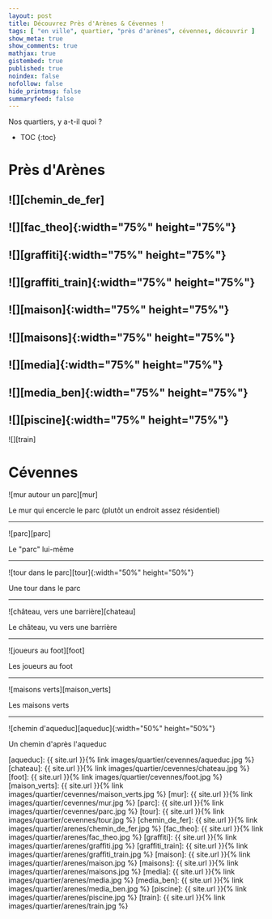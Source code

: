 ```yaml
---
layout: post
title: Découvrez Près d'Arènes & Cévennes !
tags: [ "en ville", quartier, "près d'arènes", cévennes, découvrir ]
show_meta: true
show_comments: true
mathjax: true
gistembed: true
published: true
noindex: false
nofollow: false
hide_printmsg: false
summaryfeed: false
---
```


Nos quartiers, y a-t-il quoi ?

* TOC
{:toc}

# Près d'Arènes

![][chemin_de_fer]
---
![][fac_theo]{:width="75%" height="75%"}
---
![][graffiti]{:width="75%" height="75%"}
---
![][graffiti_train]{:width="75%" height="75%"}
---
![][maison]{:width="75%" height="75%"}
---
![][maisons]{:width="75%" height="75%"}
---
![][media]{:width="75%" height="75%"}
---
![][media_ben]{:width="75%" height="75%"}
---
![][piscine]{:width="75%" height="75%"}
---
![][train]

# Cévennes

![mur autour un parc][mur]

Le mur qui encercle le parc (plutôt un endroit assez résidentiel)

---

![parc][parc]

Le "parc" lui-même

---

![tour dans le parc][tour]{:width="50%" height="50%"}

Une tour dans le parc

---

![château, vers une barrière][chateau]

Le château, vu vers une barrière

---

![joueurs au foot][foot]

Les joueurs au foot

---

![maisons verts][maison_verts]

Les maisons verts

---

![chemin d'aqueduc][aqueduc]{:width="50%" height="50%"}

Un chemin d'après l'aqueduc

<!-- Images -->
[aqueduc]: {{ site.url }}{% link images/quartier/cevennes/aqueduc.jpg %}
[chateau]: {{ site.url }}{% link images/quartier/cevennes/chateau.jpg %}
[foot]: {{ site.url }}{% link images/quartier/cevennes/foot.jpg %}
[maison_verts]: {{ site.url }}{% link images/quartier/cevennes/maison_verts.jpg %}
[mur]: {{ site.url }}{% link images/quartier/cevennes/mur.jpg %}
[parc]: {{ site.url }}{% link images/quartier/cevennes/parc.jpg %}
[tour]: {{ site.url }}{% link images/quartier/cevennes/tour.jpg %}
[chemin_de_fer]: {{ site.url }}{% link images/quartier/arenes/chemin_de_fer.jpg %}
[fac_theo]: {{ site.url }}{% link images/quartier/arenes/fac_theo.jpg %}
[graffiti]: {{ site.url }}{% link images/quartier/arenes/graffiti.jpg %}
[graffiti_train]: {{ site.url }}{% link images/quartier/arenes/graffiti_train.jpg %}
[maison]: {{ site.url }}{% link images/quartier/arenes/maison.jpg %}
[maisons]: {{ site.url }}{% link images/quartier/arenes/maisons.jpg %}
[media]: {{ site.url }}{% link images/quartier/arenes/media.jpg %}
[media_ben]: {{ site.url }}{% link images/quartier/arenes/media_ben.jpg %}
[piscine]: {{ site.url }}{% link images/quartier/arenes/piscine.jpg %}
[train]: {{ site.url }}{% link images/quartier/arenes/train.jpg %}


<!---
vim: spell spelllang=fr
-->

